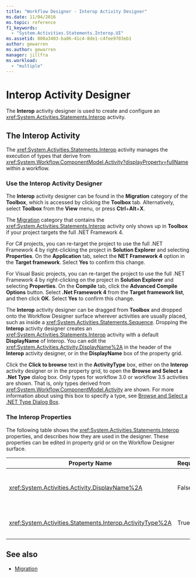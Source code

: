 ```yaml
---
title: "Workflow Designer - Interop Activity Designer"
ms.date: 11/04/2016
ms.topic: reference
f1_keywords:
  - "System.Activities.Statements.Interop.UI"
ms.assetid: 800a3403-ba86-41c4-8de1-c4fee9703eb1
author: gewarren
ms.author: gewarren
manager: jillfra
ms.workload:
  - "multiple"
---
```

# Interop Activity Designer

The **Interop** activity designer is used to create and configure an <xref:System.Activities.Statements.Interop> activity.

## The Interop Activity

The <xref:System.Activities.Statements.Interop> activity manages the execution of types that derive from <xref:System.Workflow.ComponentModel.Activity?displayProperty=fullName> within a workflow.

### Use the Interop Activity Designer

The **Interop** activity designer can be found in the **Migration** category of the **Toolbox**, which is accessed by clicking the **Toolbox** tab. Alternatively, select **Toolbox** from the **View** menu, or press **Ctrl**+**Alt**+**X**.

The [Migration](../workflow-designer/migration-activity-designers.md) category that contains the <xref:System.Activities.Statements.Interop> activity only shows up in **Toolbox** if your project targets the full .NET Framework 4.

For C# projects, you can re-target the project to use the full .NET Framework 4 by right-clicking the project in **Solution Explorer** and selecting **Properties**. On the **Application** tab, select the **NET Framework 4** option in the **Target framework**. Select **Yes** to confirm this change.

For Visual Basic projects, you can re-target the project to use the full .NET Framework 4 by right-clicking on the project in **Solution Explorer** and selecting **Properties**. On the **Compile** tab, click the **Advanced Compile Options** button. Select **.Net Framework 4** from the **Target framework list**, and then click **OK**. Select **Yes** to confirm this change.

The **Interop** activity designer can be dragged from **Toolbox** and dropped onto the Workflow Designer surface wherever activities are usually placed, such as inside a <xref:System.Activities.Statements.Sequence>. Dropping the **Interop** activity designer creates an <xref:System.Activities.Statements.Interop> activity with a default **DisplayName** of Interop. You can edit the <xref:System.Activities.Activity.DisplayName%2A> in the header of the **Interop** activity designer, or in the **DisplayName** box of the property grid.

Click the **Click to browse** text in the **ActivityType** box, either on the **Interop**  activity designer or in the property grid, to open the **Browse and Select a .Net Type** dialog box. Only types for workflow 3.0 or workflow 3.5 activities are shown. That is, only types derived from <xref:System.Workflow.ComponentModel.Activity> are shown. For more information about using this box to specify a type, see [Browse and Select a .NET Type Dialog Box](../workflow-designer/browse-and-select-a-dotnet-type-dialog-box.md).

### The Interop Properties

The following table shows the <xref:System.Activities.Statements.Interop> properties, and describes how they are used in the designer. These properties can be edited in property grid or on the Workflow Designer surface.

|Property Name|Required|Usage|
|-|--------------|-|
|<xref:System.Activities.Activity.DisplayName%2A>|False|The friendly name of the <xref:System.Activities.Statements.Interop> activity. The default value is **Interop**. Although the display name is not required, it's recommended to provide one.|
|<xref:System.Activities.Statements.Interop.ActivityType%2A>|True|Specifies the type of the activity contained by the <xref:System.Activities.Statements.Interop> activity. This type specified must derive from <xref:System.Workflow.ComponentModel.Activity>.|

## See also

- [Migration](../workflow-designer/migration-activity-designers.md)